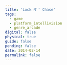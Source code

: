 ```yaml
---
title: 'Lock N'' Chase'
tags:
  - game
  - platform_intellivision
  - genre_arcade
digital: false
physical: true
guide: false
pending: false
date: 2014-02-14
permalink: false
---
```

